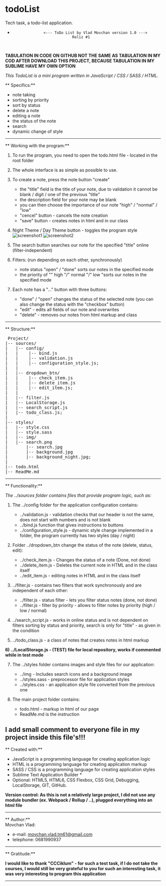 # todoList
Tech task, a todo-list application.

*					<--- ToDo List by Vlad Movchan version 1.0 --->
							     Reliz #1
<pre>           <img src="https://i.work.ua/employer_design/3/3/2/307332_page_company_header_2.jpg" alt="">	     </pre>

**TABULATION IN CODE ON GITHUB NOT THE SAME AS TABULATION IN MY COD AFTER DOWNLOAD THIS PROJECT, BECAUSE TABULATION IN MY SUBLIME HAVE MY OWN OPTION**

*This TodoList is a mini program written in JavaScript / CSS / SASS / HTML.*

**        Specifics:**  
- note taking
- sorting by priority
- sort by status
- delete a note
- editing a note
- the status of the note
- search
- dynamic change of style

----------------------------------------------

**					Working with the program:**  

1) To run the program, you need to open the todo.html file - located in the root folder

2) The whole interface is as simple as possible to use.

3) To create a note, press the note button "create"
	- the "title" field is the title of your note, due to validation it cannot be blank / digit / one of the previous "title"
	- the description field for your note may be blank
	- you can then choose the importance of our note "high" / "normal" / "low"
	- "cencel" button - cancels the note creation
	- "save" button - creates notes in html and in our class

4) Night Theme / Day Theme button - toggles the program style
	![screenshot1](https://github.com/sln4488/todoList/raw/master/screenshot1.png)
	![screenshot2](https://github.com/sln4488/todoList/raw/master/screenshot2.png)

5) The search button searches our note for the specified "title" online (filter-independent)

6) Filters: (run depending on each other, synchronously)
	- note status "open" / "done" sorts our notes in the specified mode
	- the priority of "" high "/" normal "/" low "sorts our notes in the specified mode

7) Each note has a "..." button with three buttons:
	- "done" / "open" changes the status of the selected note (you can also change the status with the "checkbox" button)
	- "edit" - edits all fields of our note and overwrites
	- "delete" - removes our notes from html markup and class

----------------------------------------------

**  Structure:**  

<pre> Project/
|-- sources/
|   |-- config/
|   |    |-- bind.js
|   |    |-- validation.js
|   |    |-- configuration_style.js;
|   |
|   |-- dropdown_btn/
|   |    |-- check_item.js
|   |    |-- delete_item.js
|   |    |-- edit_item.js;
|   |
|   |-- filter.js
|   |-- LocalStorage.js
|   |-- search_script.js
|   |-- todo_class.js;
|
|-- styles/
|   |-- style.css
|   |-- style.sass
|   |-- img/
|	|-- search.png
|       |-- search.jpg
|       |-- background.jpg
|       |-- background_night.jpg;
|
|-- todo.html
|-- ReadMe.md </pre>

----------------------------------------------

**					Functionality:**  

*The ../sources folder contains files that provide program logic, such as:*

1) The ../config folder for the application configuration contains:
	- ../validation.js - validation checks that our header is not the same, does not start with numbers and is not blank
	- ../bind.js function that gives instructions to buttons
	- ../configuration_style.js - dynamic style change implemented in a folder, the program currently has two styles (day / night)

2) Folder ../dropdown_btn change the status of the note (delete, status, edit):
	- ../check_item.js - Changes the status of a note (Done, not done)
	- ../delete_item.js - Deletes the current note in HTML and in the class itself
	- ../edit_item.js - editing notes in HTML and in the class itself

3) ../filter.js - contains two filters that work synchronously and are independent of each other:
	- ../filter.js - status filter - lets you filter status notes (done, not done)
	- ../filter.js - filter by priority - allows to filter notes by priority (high / low / normal)

4) ../search_script.js - works in online status and is not dependent on filters sorting by status and priority, search is only for "title" - as given in the condition

5) ../todo_class.js - a class of notes that creates notes in html markup

**6) ../LocalStorage.js - (TEST) file for local repository, works if commented while in test mode**

7) The ../styles folder contains images and style files for our application:
	- ../img - Includes search icons and a background image
	- ../styles.sass - preprocessor file for application styles
	- ../styles.css - an application style file converted from the previous one

8) The main project folder contains:
	- todo.html - markup in html of our page
	- ReadMe.md is the instruction
	
**I add small comment to everyone file in my project inside this file's!!!**
----------------------------------------------

**					Created with:**  
- JavaScript is a programming language for creating application logic
- HTML is a programming language for creating application markup
- SASS / CSS is a programming language for creating application styles
- Sublime Text Application Builder *
- Optional: HTML5, HTML6, CSS Flexbox, CSS Grid, Debugging, LocalStorage, GIT, GitHub.

**Version control: As this is not a relatively large project, I did not use any module bundler (ex. Webpack / Rollup / ..), plugged everything into an html file**

----------------------------------------------

**					Author:**  
 Movchan Vlad: 
- e-mail: movchan.vlad.tm61@gmail.com
- telephone: 0681990937

----------------------------------------------

**					Gratitude:**  

**I would like to thank "CCCiklum" - for such a test task, if I do not take the courses, I would still be very grateful to you for such an interesting task, it was very interesting to program this application**

----------------------------------------------
